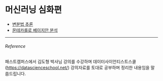 # 머신러닝 심화편

- [변분법 추론](https://hojisu.github.io/posts/machine-learning/machine-learning-advanced/1802calculus-of-variations.html)
- [몬테카를로 베이지안 분석](https://hojisu.github.io/posts/machine-learning/machine-learning-advanced/1701montecalro.html)

___________________________________
###### Reference
패스트캠퍼스에서 김도형 박사님 강의를 수강하며 데이터사이언티스트스쿨(https://datascienceschool.net/) 강의자료를 토대로 공부하며 정리한 내용임을 말씀드립니다. 


